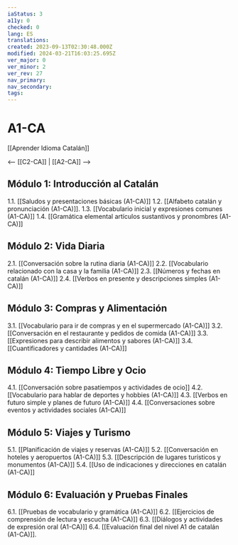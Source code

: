 ```yaml
---
iaStatus: 3
a11y: 0
checked: 0
lang: ES
translations: 
created: 2023-09-13T02:30:48.000Z
modified: 2024-03-21T16:03:25.695Z
ver_major: 0
ver_minor: 2
ver_rev: 27
nav_primary: 
nav_secondary: 
tags:
---
```

# A1-CA

[[Aprender Idioma Catalán]]

<-- [[C2-CA]] | [[A2-CA]] --> 

## Módulo 1: Introducción al Catalán

1.1. [[Saludos y presentaciones básicas (A1-CA)]]
1.2. [[Alfabeto catalán y pronunciación (A1-CA)]].
1.3. [[Vocabulario inicial y expresiones comunes (A1-CA)]]
1.4. [[Gramática elemental artículos sustantivos y pronombres (A1-CA)]]

## Módulo 2: Vida Diaria

2.1. [[Conversación sobre la rutina diaria (A1-CA)]]
2.2. [[Vocabulario relacionado con la casa y la familia (A1-CA)]]
2.3. [[Números y fechas en catalán (A1-CA)]]
2.4. [[Verbos en presente y descripciones simples (A1-CA)]]

## Módulo 3: Compras y Alimentación

3.1. [[Vocabulario para ir de compras y en el supermercado (A1-CA)]]
3.2. [[Conversación en el restaurante y pedidos de comida (A1-CA)]]
3.3. [[Expresiones para describir alimentos y sabores (A1-CA)]]
3.4. [[Cuantificadores y cantidades (A1-CA)]]

## Módulo 4: Tiempo Libre y Ocio

4.1. [[Conversación sobre pasatiempos y actividades de ocio]]
4.2. [[Vocabulario para hablar de deportes y hobbies (A1-CA)]]
4.3. [[Verbos en futuro simple y planes de futuro (A1-CA)]]
4.4. [[Conversaciones sobre eventos y actividades sociales (A1-CA)]]

## Módulo 5: Viajes y Turismo

5.1. [[Planificación de viajes y reservas (A1-CA)]]
5.2. [[Conversación en hoteles y aeropuertos (A1-CA)]]
5.3. [[Descripción de lugares turísticos y monumentos (A1-CA)]]
5.4. [[Uso de indicaciones y direcciones en catalán (A1-CA)]]

## Módulo 6: Evaluación y Pruebas Finales

6.1. [[Pruebas de vocabulario y gramática (A1-CA)]]
6.2. [[Ejercicios de comprensión de lectura y escucha (A1-CA)]]
6.3. [[Diálogos y actividades de expresión oral (A1-CA)]]
6.4. [[Evaluación final del nivel A1 de catalán (A1-CA)]].



